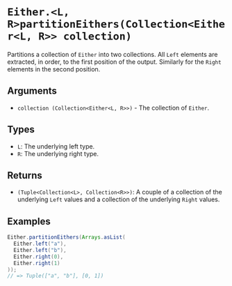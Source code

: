 # `Either.<L, R>partitionEithers(Collection<Either<L, R>> collection)`

Partitions a collection of `Either` into two collections. All `Left` elements are extracted, in order, to the first position of the output. Similarly for the `Right` elements in the second position.

## Arguments

* `collection (Collection<Either<L, R>>)` - The collection of `Either`.

## Types

* `L`: The underlying left type.
* `R`: The underlying right type.

## Returns

* `(Tuple<Collection<L>, Collection<R>>)`: A couple of a collection of the underlying `Left` values and a collection of the underlying `Right` values.

## Examples

```java
Either.partitionEithers(Arrays.asList(
  Either.left("a"),
  Either.left("b"),
  Either.right(0),
  Either.right(1)
));
// => Tuple(["a", "b"], [0, 1])
```
